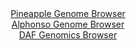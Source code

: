 <div id="Pineapple_Genome_Browser" align="center">
  <a href="https://igv.org/app/?sessionURL=blob:zZJdb5swFIb_i6VWm0TAQIGAVE1J.kGTdOmSZemHKuSAIS7GprYhSaP893nVpt2sUnOxaZIv7KNjn_d9_exAi4UknIEIOKbtmbYNDCBXfD1DVU3xZ1RhCaIcUYkNIHCOBWYpBtEO5EgqNJ.O9c2VUrWMLIuoulMhVnBTuiaq0AtnaC3NlFfWgFOKllwgxYW0.gK13CJF21njJaprU892Tc_KkEIWovWKM8mtGrMiWev3kl.lpMCMVzipGqrIq4BE69EaMzNHn3qLWS9NsZQjvL3KTnujq94393x.f.kP7ueTeDH3F8czUjCkGoFPB7HDZ09n9OLLtJUx7V0O63DiTGM4To_cs.PzTU0Elqd2YHddv.t5vg6GsAxv_ifPepEDffv2kdN3N.UwztJY3IyDTRCi2BmnZdnlbzjfG4DytNEkgHQlgsiGhgt9w3P8zo.t3TUgDHU.ghMQPTwaQAmUlrr9YQfUtta8AImfm1d0DMBFhgWIOiGEgR2GjncSnMAwtPfGDjSC_r1wL.bTMIBOz3H8JCdUaZizRLJamogxs01zs3g5ME17dbd2S53oV0U3t3I0ujoJZ.VzwPpPJXyTIz389Qu11fdo.ifkvUeIqZaH4lb3b4LRy3aoILv17v28mQ.VOxHXg.buj_EE2uxh0eRcVEjpfl3Rx5.8tUgQxJQutESSJaFEbRc6Rb4Gke24GluQcso1h0AUyw_QgIbtwY._8XT3j_vv">Pineapple Genome Browser</a>
</div>
<div id="Alphonso_Genome_Browser" align="center">
  <a href="https://igv.org/app/?sessionURL=blob:zZJRb5swFIX_i6VWm0QAQ0gCUjSRNllpozVtBiypKuSAIe6MTW0nNI3y3.dWm_aySs3Dpkl.sK.ufc85_vZgi4UknIEAOCb0TAiBAeSat3NUNxR_QTWWICgRldgAApdYYJZjEOxBiaRC8e1U31wr1cjAsohqOjViFTela6IaPXOGWmnmvLbOOKVoxQVSXEhrJNCWW6Tadlq8Qk1j6tmu6VkFUshCtFlzJrnVYFZlrX4v.1XKKsx4jbN6QxV5FZBpPVpjYZboU5jOwzzHUl7hXVQMw6soTNxxvPzcO1vG1xdp3EtP56RiSG0EHp44E.EX18l8jdLiZvpwWyaXl7RbFaMplyfu.en4qSECyyHsw4HbG3jdgY6GsAI__U.u9SJHOmdT30.uvy3jSSSTC4jldLFLnXV70.Zv.D4YgPJ8o0kA.Vr0A2gbrt0zPKfXednCgWHbvk5HcAKCu3sDKIHy77r9bg_UrtG8AIkfN6_oGICLAgsQdHzb7kPfd7xuv2v7PjwYe7AR9O9FO4lv_b7thI7Ty0pClYa5yCRrpIkYM7d5aVbPR2a5fNQcPYSPYy8teYkSOj5fzCZwuvOSs_ZNivTw1w_UVt.j6Z9w9x4hplodC1sZX_bVwokUH81mi.XXnT2bJdFsE0bRH.N5wei4aEouaqR0v67o40_etkgQxJQubIkkK0KJ2qU6Rd6CADquxhbknHLNIRDV6oNt2Ab07I._8XQP94cf">Alphonso Genome Browser</a>
</div>


<div id="DAF_Genomics_Browser" align="center">
  <a href="https://igv.org/app/?sessionURL=blob:tZFtb5swEMe_i6X2FRAwBAJSNJGlW7N23RQE2VJV0Q2OwIoxtU2TNsp3n8c6TdqDpkmdZFs.3cP_7n4Hco9C1rwlEaGWM7YchxhEVnyXAOsavAKGkkQlNBINIrBEgW2OJDqQEqSCdHmpMyulOhmNRgWU5hZbzupcWtK1oDMl71WFOtSkFjB45C3spJVzpoMVjKDpKt5KPoI8RylNe9Rhu93sQD_ffZuhJG5Y36h6UN3oJnRjhVWC7rZuC9z_pZH_oKxP_SJeJfGQf4EPi2IaXyzizD1L16_9l.v03fkq9VenSb1tQfUCpyx5s5ulWV9d7QMVvA2Tc9nQmZdkq8WJOz8923e1QDl1Amfi.hNv4pCjQRqe9xoBySvhRI5nBHRiUM8zn77u2Nc7ELwm0fWNQZSA_FaHXx.Ieug0KCLxrh.YGYSLAgWJzNC2AycM6dgLPDsMnaNxIL1onpnkq3QZBjaNKfWtT8C0flk3w_q00K_O58L4U2V9_xVT9kjnaX_vf7g8obP3dH9rf8bxcvHVmmfrj79FRfUEfxyt5IKB0q5v5hMYaLQiw1b9IOMeb45fAA--">DAF Genomics Browser</a>
</div>
